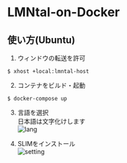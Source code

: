 # LMNtal-on-Docker
## 使い方(Ubuntu)
1. ウィンドウの転送を許可
```Shell
$ xhost +local:lmntal-host
```

2. コンテナをビルド・起動
```
$ docker-compose up
```

3. 言語を選択  
日本語は文字化けします  
![lang](https://user-images.githubusercontent.com/39757050/71410864-50227800-268a-11ea-9fa7-55b160b7ab01.png)

4. SLIMをインストール  
![setting](https://user-images.githubusercontent.com/39757050/71410865-531d6880-268a-11ea-9c31-74e806e6d1bc.png)
